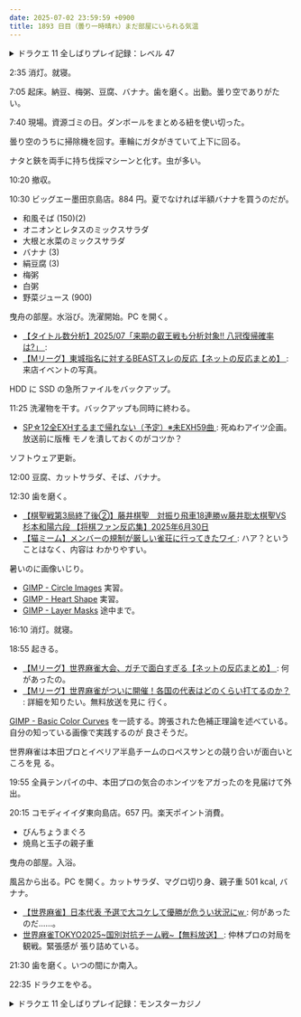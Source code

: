 ```yaml
---
date: 2025-07-02 23:59:59 +0900
title: 1893 日目（曇り一時晴れ）まだ部屋にいられる気温
---
```


<details><summary>ドラクエ 11 全しばりプレイ記録：レベル 47</summary>
<p>地図埋めを切り上げて物語を進める。半魚人から話を聞いて海底王国付近に航行する。
すっかり忘れていたジャコラ～釣り～船着き場イベント。バンデルフォン地方上陸。
宿屋で夢を見てからユグノア城へ直行する。</p>

<p>キャンプ場に立ち寄ってから城跡へ移動。地下イベント開始。
また忘れていたなげきの戦士戦。ダークブレードやビッグバンなど印象的な攻撃をしてくるのに。
二回目で勝利。もう一回で勝てることが少なくなってきた。</p>

<p>過去ユグノア城内イベント。遅くなったので素直に神父セーブで終われば良かった。
話が面白いので普通に進めてしまい、バクーモスまで出してしまう。全滅して今晩は終わる。</p>
</details>

2:35 消灯。就寝。

7:05 起床。納豆、梅粥、豆腐、バナナ。歯を磨く。出勤。曇り空でありがたい。

7:40 現場。資源ゴミの日。ダンボールをまとめる紐を使い切った。

曇り空のうちに掃除機を回す。車輪にガタがきていて上下に回る。

ナタと鋏を両手に持ち伐採マシーンと化す。虫が多い。

10:20 撤収。

10:30 ビッグエー墨田京島店。884 円。夏でなければ半額バナナを買うのだが。

* 和風そば (150)(2)
* オニオンとレタスのミックスサラダ
* 大根と水菜のミックスサラダ
* バナナ (3)
* 絹豆腐 (3)
* 梅粥
* 白粥
* 野菜ジュース (900)

曳舟の部屋。水浴び。洗濯開始。PC を開く。

* [【タイトル数分析】2025/07「来期の叡王戦も分析対象!! 八冠復帰確率は?」
  ](https://www.youtube.com/watch?v=8t3_iX5VZKY): 
* [【Mリーグ】東城指名に対するBEASTスレの反応【ネットの反応まとめ】
  ](https://www.youtube.com/watch?v=V8MNcxvn_4I): 来店イベントの写真。

HDD に SSD の急所ファイルをバックアップ。

11:25 洗濯物を干す。バックアップも同時に終わる。

* [SP☆12全EXHするまで帰れない（予定）※未EXH59曲
  ](https://www.youtube.com/watch?v=fzSLNVWd0YY): 死ぬわアイツ企画。放送前に版権
  モノを潰しておくのがコツか？

ソフトウェア更新。

12:00 豆腐、カットサラダ、そば、バナナ。

12:30 歯を磨く。

* [【棋聖戦第3局終了後②】藤井棋聖　対振り飛車18連勝ｗ藤井聡太棋聖VS杉本和陽六段
  【将棋ファン反応集】2025年6月30日
  ](https://www.youtube.com/watch?v=EAfR97MF4Ec)
* [【猫ミーム】メンバーの規制が厳しい雀荘に行ってきたワイ
  ](https://www.youtube.com/watch?v=j_iYitL_YJ0): ハア？ということはなく、内容は
  わかりやすい。

暑いのに画像いじり。

* [GIMP - Circle Images](https://www.gimp.org/tutorials/CircleImage/) 実習。
* [GIMP - Heart Shape](https://www.gimp.org/tutorials/Heart_Shape/) 実習。
* [GIMP - Layer Masks](https://www.gimp.org/tutorials/Layer_Masks/) 途中まで。

16:10 消灯。就寝。

18:55 起きる。

* [【Mリーグ】世界麻雀大会、ガチで面白すぎる【ネットの反応まとめ】
  ](https://www.youtube.com/watch?v=D4ZYGL3nF0c): 何があったの。
* [【Mリーグ】世界麻雀がついに開催！各国の代表はどのくらい打てるのか？
  ](https://www.youtube.com/watch?v=6JSO_cbEfYk): 詳細を知りたい。無料放送を見に
  行く。

[GIMP - Basic Color Curves](https://www.gimp.org/tutorials/Basic_Color_Curves/)
を一読する。誇張された色補正理論を述べている。自分の知っている画像で実践するのが
良さそうだ。

世界麻雀は本田プロとイベリア半島チームのロペスサンとの競り合いが面白いところを見
る。

19:55 全員テンパイの中、本田プロの気合のホンイツをアガったのを見届けて外出。

20:15 コモディイイダ東向島店。657 円。楽天ポイント消費。

* びんちょうまぐろ
* 焼鳥と玉子の親子重

曳舟の部屋。入浴。

風呂から出る。PC を開く。カットサラダ、マグロ切り身、親子重 501 kcal, バナナ。

* [【世界麻雀】日本代表 予選で大コケして優勝が危うい状況にw
  ](https://www.youtube.com/watch?v=I2BUaGHS2D4): 何があったのだ……。
* [世界麻雀TOKYO2025~国別対抗チーム戦~【無料放送】
  ](https://www.youtube.com/watch?v=vZdUxA40Bg8): 仲林プロの対局を観戦。緊張感が
  張り詰めている。

21:30 歯を磨く。いつの間にか南入。

22:35 ドラクエをやる。

<details><summary>ドラクエ 11 全しばりプレイ記録：モンスターカジノ</summary>
<p>バクーモス戦。ゆうしゃのまいを発動できたので事なきを得る。勝利後に主人公のスキルパネルが更新される。
後で適当に振り直しておく？</p>

<p>ユグノア地方の地図をなるべく埋めてからグロッタに移動。地下洞窟の図鑑を埋めに行く。
しかし残りがはぐれメタル強だと判明し諦める。逃がすと図鑑に埋まらない。</p>

<p>カジノでおばけを見つけ、冒険の書の世界を少し進める。
サルマーン戦はイオナズンが強力でグレイグがやられる。</p>

<p>カジノに戻ってマジックスロットでコインを必要以上に稼ぐ。後で没収されるのを承知で。
オートプレイが可能なので、しもふりチャンスを眺めつつこの日記をメモ帳で更新。</p>
</details>
